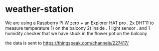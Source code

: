 # weather-station
 We are using a Raspberry Pi W zero + an Explorer HAT pro
. 2x DHT11 to measure temperature 1) on the balcony 2) inside
. 1 light sensor
. and 1 humidity checker that we have stuck in the flower pot on the balcony
 
 the data is sent to  https://thingspeak.com/channels/227417/
